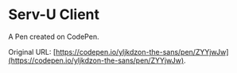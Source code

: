 # Serv-U Client

A Pen created on CodePen.

Original URL: [https://codepen.io/yljkdzon-the-sans/pen/ZYYjwJw](https://codepen.io/yljkdzon-the-sans/pen/ZYYjwJw).

